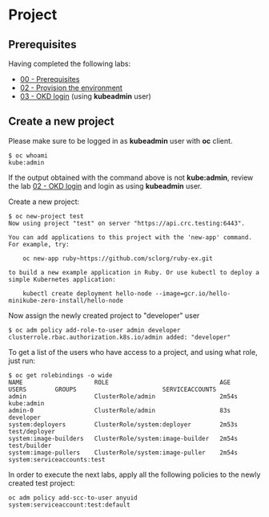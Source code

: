 # Project

## Prerequisites

Having completed the following labs:

- [00 - Prerequisites](../00-Prerequisites/README.md)
- [02 - Provision the environment](../02-Provision_the_environment/README.md)
- [03 - OKD login](../03-OKD_login/README.md) (using **kubeadmin** user)

## Create a new project

Please make sure to be logged in as **kubeadmin** user with **oc** client.

```console
$ oc whoami
kube:admin
```

If the output obtained with the command above is not **kube:admin**, review the lab [02 - OKD login](../02-OKD_login/README.md) and login as using **kubeadmin** user.

Create a new project:

```console
$ oc new-project test     
Now using project "test" on server "https://api.crc.testing:6443".

You can add applications to this project with the 'new-app' command. For example, try:

    oc new-app ruby~https://github.com/sclorg/ruby-ex.git

to build a new example application in Ruby. Or use kubectl to deploy a simple Kubernetes application:

    kubectl create deployment hello-node --image=gcr.io/hello-minikube-zero-install/hello-node
```

Now assign the newly created project to "developer" user

```console
$ oc adm policy add-role-to-user admin developer
clusterrole.rbac.authorization.k8s.io/admin added: "developer"
```

To get a list of the users who have access to a project, and using what role, just run:

```console
$ oc get rolebindings -o wide
NAME                    ROLE                               AGE     USERS        GROUPS                        SERVICEACCOUNTS
admin                   ClusterRole/admin                  2m54s   kube:admin                                 
admin-0                 ClusterRole/admin                  83s     developer                                  
system:deployers        ClusterRole/system:deployer        2m53s                                              test/deployer
system:image-builders   ClusterRole/system:image-builder   2m54s                                              test/builder
system:image-pullers    ClusterRole/system:image-puller    2m54s                system:serviceaccounts:test   
```

In order to execute the next labs, apply all the following policies to the newly created test project: 

```console
oc adm policy add-scc-to-user anyuid system:serviceaccount:test:default

```